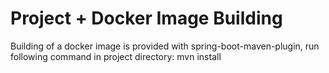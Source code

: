 # Project + Docker Image Building
Building of a docker image is provided with spring-boot-maven-plugin, run following command in project directory:
mvn install







